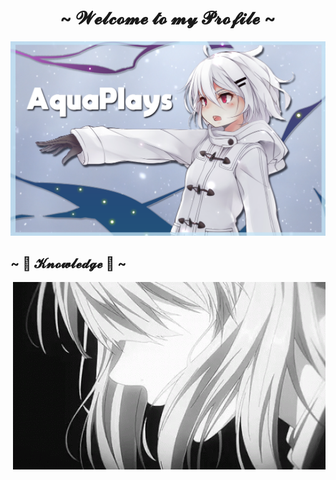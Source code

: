 <body>
    <h1 align="center">~ 𝓦𝓮𝓵𝓬𝓸𝓶𝓮 𝓽𝓸 𝓶𝔂 𝓟𝓻𝓸𝓯𝓲𝓵𝓮 ~</h1>
    <p align="center">
      <a href=""><img src="banner.png" alt="aqua's Banner"></a>
    </p>
    <div>
       <h2 align="left">           ~ 📝 𝓚𝓷𝓸𝔀𝓵𝓮𝓭𝓰𝓮 📝 ~</h2>
       <p>
          <img src="https://github.com/AquaPlaysYT/AquaPlaysYT/blob/master/gif_one.gif?raw=truef" align="right">
    </div>
</body>
